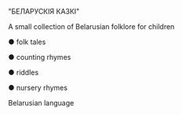 "БЕЛАРУСКIЯ КАЗКI"

A small collection of Belarusian folklore 
for children

● folk tales

● counting rhymes

● riddles

● nursery rhymes

Belarusian language
